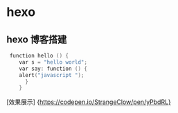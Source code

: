 # hexo
## hexo 博客搭建

```cpp
 function hello () {
    var s = "hello world";
    var say: function () {
    alert("javascript ");
      }
    }
```

[效果展示] {https://codepen.io/StrangeClow/pen/yPbdRL}


